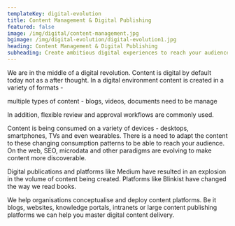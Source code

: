 ```yaml
---
templateKey: digital-evolution
title: Content Management & Digital Publishing
featured: false
image: /img/digital/content-management.jpg
bgimage: /img/digital-evolution/digital-evolution1.jpg
heading: Content Management & Digital Publishing
subheading: Create ambitious digital experiences to reach your audience across devices and channels via efficient and effective content management and delivery solutions.
---
```


We are in the middle of a digital revolution. Content is digital by default today not as a after thought. In a digital environment content is created in a variety of formats - 

 multiple types of content - blogs, videos, documents need to be manage


 In addition, flexible review and approval workflows are commonly used. 

Content is being consumed on a variety of devices - desktops, smartphones, TVs and even wearables. There is a need to adapt the content to these changing consumption patterns to be able to reach your audience. On the web, SEO, microdata and other paradigms are evolving to make content more discoverable.

Digital publications and platforms like Medium have resulted in an explosion in the volume of content being created. Platforms like Blinkist have changed the way we read books. 

We help organisations conceptualise and deploy content platforms. Be it blogs, websites, knowledge portals, intranets or large content publishing platforms we can help you master digital content delivery. 
